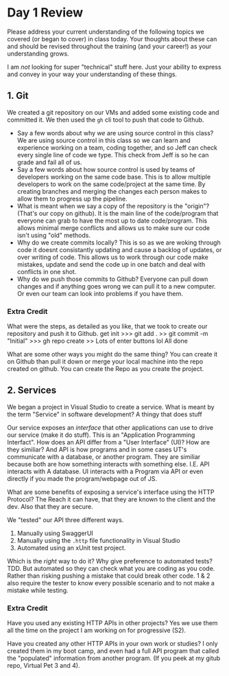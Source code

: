 # Day 1 Review

Please address your current understanding of the following topics we covered (or began to cover) in class today. Your thoughts about these can and should be revised throughout the training (and your career!) as your understanding grows.

I am *not* looking for super "technical" stuff here. Just your ability to express and convey in your way your understanding of these things.

## 1. Git

We created a git repository on our VMs and added some existing code and committed it. We then used the `gh` cli tool to push that code to Github. 

- Say a few words about why *we* are using source control in this class?
We are using source control in this class so we can learn and experience working on a team, coding together, and so Jeff can check every single line of code we type. This check from Jeff is so he can grade and fail all of us.
- Say a few words about how source control is used by teams of developers working on the same code base.
This is to allow multiple developers to work on the same code/project at the same time. By creating branches and merging the changes each person makes to allow them to progress up the pipeline.
- What is meant when we say a copy of the repository is the "origin"? (That's our copy on github).
It is the main line of the code/program that everyone can grab to have the most up to date code/program. This allows minimal merge conflicts and allows us to make sure our code isn't using "old" methods.
- Why do we create commits locally?
This is so as we are woking through code it doesnt consistantly updating and cause a backlog of updates, or over writing of code. This allows us to work through our code make mistakes, update and send the code up in one batch and deal with conflicts in one shot.
- Why do we push those commits to Github?
Everyone can pull down changes and if anything goes wrong we can pull it to a new computer. Or even our team can look into problems if you have them.


### Extra Credit

What were the steps, as detailed as you like, that we took to create our repository and push it to Github.
get init >>> git add . >> git commit -m "Initial" >>> gh repo create >> Lots of enter buttons lol 
All done

What are some other ways you might do the same thing?
You can create it on Github than pull it down or merge your local machine into the repo created on github. You can create the Repo as you create the project.


## 2. Services

We began a project in Visual Studio to create a service. What is meant by the term "Service" in software development?
A thingy that does stuff

Our service exposes an *interface* that other applications can use to drive our service (make it do stuff). This is an
"Application Programming Interfact". How does an API differ from a "User Interface" (UI)? How are they similiar?
And API is how programs and in some cases UT's communicate with a database, or another program. They are similiar because both are how something interacts with something else. I.E. API interacts with A database. UI interacts with a Program via API or even directly if you made the program/webpage out of JS.

What are some benefits of exposing a service's interface using the HTTP Protocol?
The Reach it can have, that they are known to the client and the dev. Also that they are secure.

We "tested" our API three different ways. 

1. Manually using SwaggerUI
2. Manually using the `.http` file functionality in Visual Studio
3. Automated using an xUnit test project.

Which is the *right* way to do it? Why give preference to automated tests? 
TDD. But automated so they can check what you are coding as you code. Rather than risking pushing a mistake that could break other code. 1 & 2 also require the tester to know every possible scenario and to not make a mistake while testing.

### Extra Credit

Have you used any existing HTTP APIs in other projects?
Yes we use them all the time on the project I am working on for progressive (S2).

Have you created any other HTTP APIs in your own work or studies?
I only created them in my boot camp, and even had a full API program that called the "populated" information from another program. (If you peek at my gitub repo, Virtual Pet 3 and 4).

